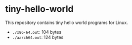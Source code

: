 # tiny-hello-world

This repository contains tiny hello world programs for Linux.

* `./x86-64.out`: 104 bytes
* `./aarch64.out`: 124 bytes
